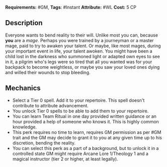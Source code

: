 **Requirements:** #GM, **Tags**: #Instant 
**Attribute:** #WL  **Cost:** 5 CP  
## Description
Everyone wants to bend reality to their will. Unlike most you can, because **you** are a *mage*. 
Perhaps you were trained by a journeyman or a master mage, paid to try to awaken your talent. Or maybe, like most mages, during your important event in life, your talent awoken. 
You might have been a child lost in the darkness who summoned light or adapted own eyes to see in it, a pilgrim who's legs were so tired that all you wanted was for your backpack to become weightless, or maybe you saw your loved ones dying and willed their wounds to stop bleeding. 

## Mechanics
* Select a Tier 0 spell. Add it to your repertoire. This spell doesn't contribute to attribute advancement.
* You unlock Tier 0 spells to be able to add them to your repertoire.
* You can learn Team Ritual in one day provided written guidance or an hour provided a help of someone who knows it. This is highly common knowledge.
* This perk requires no time to learn, requires GM permission as per #GM trait and the GM may decide to grant it to you at any given time up to his discretion, bending the reality.
* You can select this perk as a part of a background, but to unlock it in a controlled state GM might require Arcane Lore 1/Theology 1 and a magical instructor (tier 2 or higher, at least legally).

